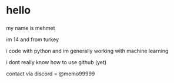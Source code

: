 <h1 align="left">hello</h1>

###

<p align="left">my name is mehmet</p>
<p align="left">im 14 and from turkey</p>
<p align="left">i code with python and im generally working with machine learning</p>
<p align="left">i dont really know how to use github (yet)</p>
<p align="left">contact via discord = @memo99999</p>
